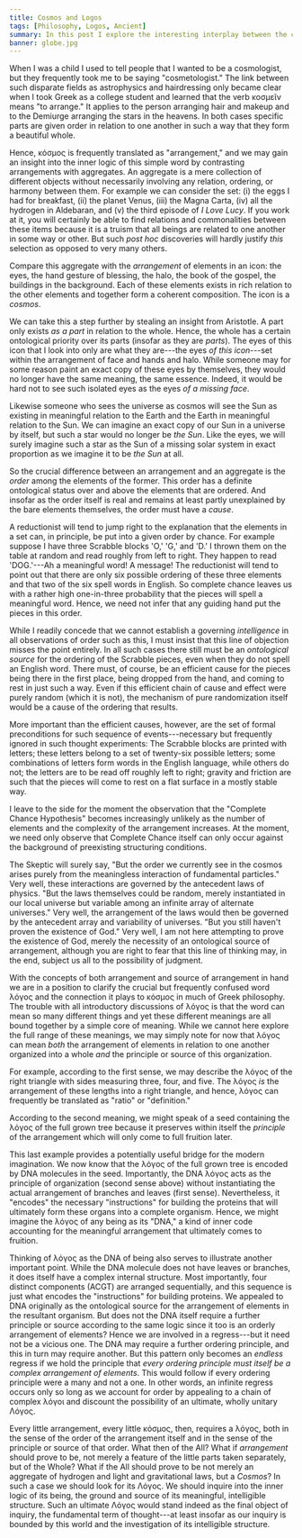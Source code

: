 ```yaml
---
title: Cosmos and Logos
tags: [Philosophy, Logos, Ancient]
summary: In this post I explore the interesting interplay between the concepts of Logos and Cosmos.  A Cosmos is an ordered arrangement of elements, which requires a source or cause for this order.  Hence, Logos can be understood as the principle of organization for any Cosmos.
banner: globe.jpg
---
```



When I was a child I used to tell people that I wanted to be a cosmologist, but they frequently took me to be saying "cosmetologist."  The link between such disparate fields as astrophysics and hairdressing only became clear when I took Greek as a college student and learned that the verb κοσμεῖν means "to arrange."  It applies to the person arranging hair and makeup and to the Demiurge arranging the stars in the heavens.  In both cases specific parts are given order in relation to one another in such a way that they form a beautiful whole.<!--more-->

Hence, κόσμος is frequently translated as "arrangement," and we may gain an insight into the inner logic of this simple word by contrasting arrangements with aggregates.  An aggregate is a mere collection of different objects without necessarily involving any relation, ordering, or harmony between them.  For example we can consider the set: (i) the eggs I had for breakfast, (ii) the planet Venus, (iii) the Magna Carta, (iv) all the hydrogen in Aldebaran, and (v) the third episode of *I Love Lucy*.  If you work at it, you will certainly be able to find relations and commonalities between these items because it is a truism that all beings are related to one another in some way or other.  But such *post hoc* discoveries will hardly justify *this* selection as opposed to very many others.

Compare this aggregate with the *arrangement* of elements in an icon: the eyes, the hand gesture of blessing, the halo, the book of the gospel, the buildings in the background.  Each of these elements exists in rich relation to the other elements and together form a coherent composition.  The icon is a *cosmos*.

We can take this a step further by stealing an insight from Aristotle.  A part only exists *as a part* in relation to the whole.  Hence, the whole has a certain ontological priority over its parts (insofar as they are *parts*).  The eyes of this icon that I look into only are what they are---the eyes *of this icon*---set within the arrangement of face and hands and halo.  While someone may for some reason paint an exact copy of these eyes by themselves, they would no longer have the same meaning, the same essence.  Indeed, it would be hard not to see such isolated eyes as the eyes *of a missing face*.

Likewise someone who sees the universe as cosmos will see the Sun as existing in meaningful relation to the Earth and the Earth in meaningful relation to the Sun.  We can imagine an exact copy of our Sun in a universe by itself, but such a star would no longer be *the Sun*.  Like the eyes, we will surely imagine such a star as the Sun of a missing solar system in exact proportion as we imagine it to be *the Sun* at all.

So the crucial difference between an arrangement and an aggregate is the *order* among the elements of the former.  This order has a definite ontological status over and above the elements that are ordered.  And insofar as the order itself is real and remains at least partly unexplained by the bare elements themselves, the order must have a *cause*.

A reductionist will tend to jump right to the explanation that the elements in a set can, in principle, be put into a given order by chance.  For example suppose I have three Scrabble blocks 'O,' 'G,' and 'D.'  I thrown them on the table at random and read roughly from left to right.  They happen to read 'DOG.'---Ah a meaningful word! A message!  The reductionist will tend to point out that there are only six possible ordering of these three elements and that two of the six spell words in English.  So complete chance leaves us with a rather high one-in-three probability that the pieces will spell a meaningful word.  Hence, we need not infer that any guiding hand put the pieces in this order.

While I readily concede that we cannot establish a governing *intelligence* in all observations of order such as this, I must insist that this line of objection misses the point entirely.  In all such cases there still must be an *ontological source* for the ordering of the Scrabble pieces, even when they do not spell an English word.  There must, of course, be an efficient cause for the pieces being there in the first place, being dropped from the hand, and coming to rest in just such a way.  Even if this efficient chain of cause and effect were purely random (which it is not), the mechanism of pure randomization itself would be a cause of the ordering that results.

More important than the efficient causes, however, are the set of formal preconditions for such sequence of events---necessary but frequently ignored in such thought experiments:  The Scrabble blocks are printed with letters; these letters belong to a set of twenty-six possible letters; some combinations of letters form words in the English language, while others do not; the letters are to be read off roughly left to right; gravity and friction are such that the pieces will come to rest on a flat surface in a mostly stable way.

I leave to the side for the moment the observation that the "Complete Chance Hypothesis" becomes increasingly unlikely as the number of elements and the complexity of the arrangement increases.  At the moment, we need only observe that Complete Chance itself can only occur against the background of preexisting structuring conditions.

The Skeptic will surely say, "But the order we currently see in the cosmos arises purely from the meaningless interaction of fundamental particles."  Very well, these interactions are governed by the antecedent laws of physics.  "But the laws themselves could be random, merely instantiated in our local universe but variable among an infinite array of alternate universes."  Very well, the arrangement of the laws would then be governed by the antecedent array and variability of universes.  "But you still haven't proven the existence of God."  Very well, I am not here attempting to prove the existence of God, merely the necessity of an ontological source of arrangement, although you are right to fear that this line of thinking may, in the end, subject us all to the possibility of judgment.

With the concepts of both arrangement and source of arrangement in hand we are in a position to clarify the crucial but frequently confused word λόγος and the connection it plays to κόσμος in much of Greek philosophy.  The trouble with all introductory discussions of λόγος is that the word can mean so many different things and yet these different meanings are all bound together by a simple core of meaning.  While we cannot here explore the full range of these meanings, we may simply note for now that λόγος can mean *both* the arrangement of elements in relation to one another organized into a whole *and* the principle or source of this organization.

For example, according to the first sense, we may describe the λόγος of the right triangle with sides measuring three, four, and five.  The λόγος *is* the arrangement of these lengths into a right triangle, and hence, λόγος can frequently be translated as "ratio" or "definition."

According to the second meaning, we might speak of a seed containing the λόγος of the full grown tree because it preserves within itself the *principle* of the arrangement which will only come to full fruition later.

This last example provides a potentially useful bridge for the modern imagination.  We now know that the λόγος of the full grown tree is encoded by DNA molecules in the seed.  Importantly, the DNA λόγος acts as the principle of organization (second sense above) without instantiating the actual arrangement of branches and leaves (first sense).  Nevertheless, it "encodes" the necessary "instructions" for building the proteins that will ultimately form these organs into a complete organism.  Hence, we might imagine the λόγος of any being as its "DNA," a kind of inner code accounting for the meaningful arrangement that ultimately comes to fruition.

Thinking of λόγος as the DNA of being also serves to illustrate another important point.  While the DNA molecule does not have leaves or branches, it does itself have a complex internal structure.  Most importantly, four distinct components (ACGT) are arranged sequentially, and this sequence is just what encodes the "instructions" for building proteins.  We appealed to DNA originally as the ontological source for the arrangement of elements in the resultant organism.  But does not the DNA itself require a further principle or source according to the same logic since it too is an orderly arrangement of elements?  Hence we are involved in a regress---but it need not be a vicious one.  The DNA may require a further ordering principle, and this in turn may require another.  But this pattern only becomes an *endless* regress if we hold the principle that *every ordering principle must itself be a complex arrangement of elements*.  This would follow if every ordering principle were a many and not a one.  In other words, an infinite regress occurs only so long as we account for order by appealing to a chain of complex λόγοι and discount the possibility of an ultimate, wholly unitary Λόγος.

Every little arrangement, every little κόσμος, then, requires a λόγος, both in the sense of the order of the arrangement itself and in the sense of the principle or source of that order.  What then of the All?  What if *arrangement* should prove to be, not merely a feature of the little parts taken separately, but of the Whole?  What if the All should prove to be not merely an aggregate of hydrogen and light and gravitational laws, but a *Cosmos*?  In such a case we should look for its Λόγος.  We should inquire into the inner logic of its being, the ground and source of its meaningful, intelligible structure.  Such an ultimate Λόγος would stand indeed as the final object of inquiry, the fundamental term of thought---at least insofar as our inquiry is bounded by this world and the investigation of its intelligible structure.